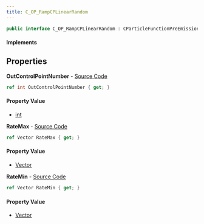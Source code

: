 ```yaml
---
title: C_OP_RampCPLinearRandom
---
```


```csharp
public interface C_OP_RampCPLinearRandom : CParticleFunctionPreEmission, CParticleFunctionOperator, CParticleFunction, ISchemaClass<CParticleFunction>, ISchemaClass<CParticleFunctionOperator>, ISchemaClass<CParticleFunctionPreEmission>, ISchemaClass<C_OP_RampCPLinearRandom>, ISchemaField, ISchemaClass, INativeHandle
```

#### Implements

## Properties

**OutControlPointNumber** - [Source Code](https://github.com/swiftly-solution/swiftlys2/blob/main/managed/src/SwiftlyS2.Generated/Schemas/Interfaces/C_OP_RampCPLinearRandom.cs#L16)

```csharp
ref int OutControlPointNumber { get; }
```

#### Property Value

- [int](https://learn.microsoft.com/dotnet/api/system.int32)

**RateMax** - [Source Code](https://github.com/swiftly-solution/swiftlys2/blob/main/managed/src/SwiftlyS2.Generated/Schemas/Interfaces/C_OP_RampCPLinearRandom.cs#L20)

```csharp
ref Vector RateMax { get; }
```

#### Property Value

- [Vector](/docs/api/shared/natives/vector)

**RateMin** - [Source Code](https://github.com/swiftly-solution/swiftlys2/blob/main/managed/src/SwiftlyS2.Generated/Schemas/Interfaces/C_OP_RampCPLinearRandom.cs#L18)

```csharp
ref Vector RateMin { get; }
```

#### Property Value

- [Vector](/docs/api/shared/natives/vector)

